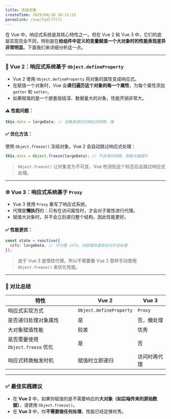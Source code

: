 ```yaml
---
title: 冻结对象
createTime: 2025/04/10 16:21:22
permalink: /vue/fydl77l7/
---
```


在 Vue 中，响应式系统是其核心特性之一。但在 Vue 2 和 Vue 3 中，它们的底层实现完全不同，特别是在**给组件中定义的变量赋值一个大对象时的性能表现差异非常明显**。下面我们来详细分析这一点。

---

### 🧠 Vue 2：响应式系统基于 `Object.defineProperty`

- Vue 2 使用 `Object.defineProperty` 将对象的属性变成响应式。
- 在赋值一个对象时，Vue 会**递归遍历这个对象的每一个属性**，为每个属性添加 `getter` 和 `setter`。
- 如果赋值的是一个嵌套层级深、数据量大的对象，性能开销非常大。

#### ⚠️ 性能问题：

```js
this.data = largeData; // 会触发递归式响应式转换，慢
```

#### ✅ 优化方法：

使用 `Object.freeze()` 冻结对象，Vue 2 会自动跳过响应式处理：

```js
this.data = Object.freeze(largeData); // 不会递归转换，性能大幅提升
```

> `Object.freeze()` 让对象变为不可变，Vue 检测到这个标志后会跳过响应式处理。

---

### ⚙️ Vue 3：响应式系统基于 `Proxy`

- Vue 3 使用 `Proxy` 重写了响应式系统。
- 代理是**懒执行**的：只有在访问属性时，才会对子属性进行代理。
- 赋值大对象时，并不会立刻递归整个结构，因此性能更好。

#### ✅ 性能更优：

```js
const state = reactive({
  info: largeData, // 只代理 info，内部属性直到访问才会处理
});
```

> 由于 Vue 3 是惰性代理，所以不需要像 Vue 2 那样手动使用 `Object.freeze()` 来优化性能。

---

### 📌 对比总结

| 特性                              | Vue 2                   | Vue 3        |
| --------------------------------- | ----------------------- | ------------ |
| 响应式实现方式                    | `Object.defineProperty` | `Proxy`      |
| 是否递归处理对象属性              | 是                      | 否，懒处理   |
| 大对象赋值性能                    | 较差                    | 优秀         |
| 是否需要使用 `Object.freeze` 优化 | 是                      | 否           |
| 响应式转换触发时机                | 赋值时立即递归          | 访问时再代理 |

---

### ✅ 最佳实践建议

- 在 **Vue 2** 中，如果你赋值的是不需要响应的**大对象（如后端传来的原始数据）**，请使用 `Object.freeze()`。
- 在 **Vue 3** 中，你**不需要做任何处理**，性能已经足够优秀。

